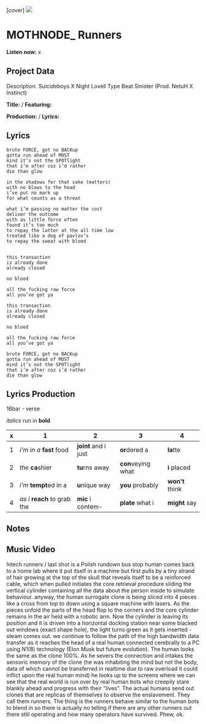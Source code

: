 [cover] ![](57175019_319474918741616_8502199518755923887_n.jpg)

# MOTHNODE_ Runners

**Listen now:** x

## Project Data

Description.
Suicideboys X Night Lovell Type Beat Sinister (Prod. NetuH X Instinct)

**Title:**  / **Featuring:** 

**Production:**  / **Lyrics:** 

## Lyrics

```
brute FORCE, got no BACKup
gotta run ahead of MOST
mind it’s not the SPOTlight
that i’m after coz i’d rather
die than glow

in the shadows for that sake (matters)
with no blows to the head
i’ve put no mark up 
for what counts as a threat

what i’m passing no matter the cost
deliver the outcome
with as little force often
found it’s too much
to repay the latter at the all time low
treated like a dog of pavlov’s
to repay the sweat with blood 


this transaction
is already done
already closed

no blood

all the fucking raw force
all you’ve got ya

this transaction
is already done
already closed

no blood

all the fucking raw force
all you’ve got ya

brute FORCE, got no BACKup
gotta run ahead of MOST
mind it’s not the SPOTlight
that i’m after coz i’d rather
die than glow

```

## Lyrics Production

16bar - verse

*italics* run in
**bold**

| x | 1 | 2 | 3 | 4 |
|---|---|---|---|---|
| 1 | *i'm in a* **fast** food | **joint** and i just  | **or**dered a  | **la**tte  |
| 2 | *the* **ca**shier | **tu**rns away  |  **con**veying what |  **i** placed |
| 3 | *i'm* **tempt**ed in a | **u**nique way  |  **you** probably |  **won't** think |
| 4 | *as i* **reach** to grab the |  **mic** i contem-  | **plate** what i | **might** say |

## Notes

## Music Video

hitech runners / last shot is a Polish rundown bus stop
human comes back to a home lab where it put itself in a machine but first pulls by a tiny strand of hair growing at the top of the skull that reveals itself to be a reinforced cable, which when pulled initiates the core retrieval procedure sliding the vertical cylinder containing all the data about the person inside to simulate behaviour. anyway, the human surrogate clone is being sliced into 4 pieces like a cross from top to  down using a square machine with lasers. As the pieces unfold the parts of the head flop to the corners and the core cylinder remains in the air held with a robotic arm. Now the cylinder is leaving its position and it is driven into a horizontal docking station near some blacked out windows (exact shape hole), the light turns green as it gets inserted - steam comes out. we continue to follow the path of the high bandwidth data transfer as it reaches the head of a real human connected cerebrally to a PC using N1(8) technology (Elon Musk but future evolution). The human looks the same as the clone 100%. As he severs the connection and intakes the sensoric memory of the clone (he was inhabiting the mind but not the body, data of which cannot be transferred in realtime due to raw overload it could inflict upon the real human mind) he looks up to the screens where we can see that the real world is run over by real human bots who creepily stare blankly ahead and progress with their "lives". The actual humans send out clones that are replicas of themselves to observe the enslavement. They call them runners. The thing is the runners behave similar to the human bots to blend in so there is actually no telling if there are any other runners out there still operating and how many operators have survived. Phew, ok.
